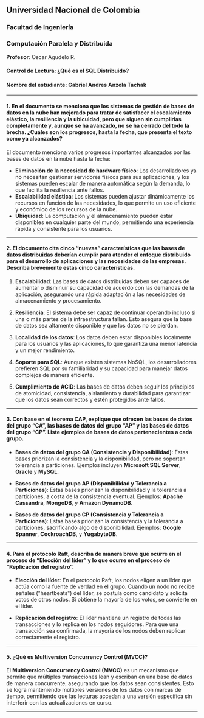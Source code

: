 ## Universidad Nacional de Colombia  
### Facultad de Ingeniería  
### Computación Paralela y Distribuida  
**Profesor**: Oscar Agudelo R.  

#### Control de Lectura: ¿Qué es el SQL Distribuido?

#### Nombre del estudiante:  Gabriel Andres Anzola Tachak

---

#### 1. En el documento se menciona que los sistemas de gestión de bases de datos en la nube han mejorado para tratar de satisfacer el escalamiento elástico, la resiliencia y la ubicuidad, pero que siguen sin cumplirlas completamente y, aunque se ha avanzado, no se ha cerrado del todo la brecha. ¿Cuáles son los progresos, hasta la fecha, que presenta el texto como ya alcanzados?

El documento menciona varios progresos importantes alcanzados por las bases de datos en la nube hasta la fecha:
- **Eliminación de la necesidad de hardware físico**: Los desarrolladores ya no necesitan gestionar servidores físicos para sus aplicaciones, y los sistemas pueden escalar de manera automática según la demanda, lo que facilita la resiliencia ante fallos.
- **Escalabilidad elástica**: Los sistemas pueden ajustar dinámicamente los recursos en función de las necesidades, lo que permite un uso eficiente y económico de los recursos de la nube.
- **Ubiquidad**: La computación y el almacenamiento pueden estar disponibles en cualquier parte del mundo, permitiendo una experiencia rápida y consistente para los usuarios.

---

#### 2. El documento cita cinco “nuevas” características que las bases de datos distribuidas deberían cumplir para atender el enfoque distribuido para el desarrollo de aplicaciones y las necesidades de las empresas. Describa brevemente estas cinco características.

1. **Escalabilidad**: Las bases de datos distribuidas deben ser capaces de aumentar o disminuir su capacidad de acuerdo con las demandas de la aplicación, asegurando una rápida adaptación a las necesidades de almacenamiento y procesamiento.
   
2. **Resiliencia**: El sistema debe ser capaz de continuar operando incluso si una o más partes de la infraestructura fallan. Esto asegura que la base de datos sea altamente disponible y que los datos no se pierdan.

3. **Localidad de los datos**: Los datos deben estar disponibles localmente para los usuarios y las aplicaciones, lo que garantiza una menor latencia y un mejor rendimiento.

4. **Soporte para SQL**: Aunque existen sistemas NoSQL, los desarrolladores prefieren SQL por su familiaridad y su capacidad para manejar datos complejos de manera eficiente.

5. **Cumplimiento de ACID**: Las bases de datos deben seguir los principios de atomicidad, consistencia, aislamiento y durabilidad para garantizar que los datos sean correctos y estén protegidos ante fallos.

---

#### 3. Con base en el teorema CAP, explique que ofrecen las bases de datos del grupo “CA”, las bases de datos del grupo “AP” y las bases de datos del grupo “CP”. Liste ejemplos de bases de datos pertenecientes a cada grupo.

- **Bases de datos del grupo CA (Consistencia y Disponibilidad)**: Estas bases priorizan la consistencia y la disponibilidad, pero no soportan tolerancia a particiones. Ejemplos incluyen **Microsoft SQL Server**, **Oracle** y **MySQL**.

- **Bases de datos del grupo AP (Disponibilidad y Tolerancia a Particiones)**: Estas bases priorizan la disponibilidad y la tolerancia a particiones, a costa de la consistencia eventual. Ejemplos: **Apache Cassandra**, **MongoDB**, y **Amazon DynamoDB**.

- **Bases de datos del grupo CP (Consistencia y Tolerancia a Particiones)**: Estas bases priorizan la consistencia y la tolerancia a particiones, sacrificando algo de disponibilidad. Ejemplos: **Google Spanner**, **CockroachDB**, y **YugabyteDB**.

---

#### 4. Para el protocolo Raft, describa de manera breve qué ocurre en el proceso de “Elección del líder” y lo que ocurre en el proceso de “Replicación del registro”.

- **Elección del líder**: En el protocolo Raft, los nodos eligen a un líder que actúa como la fuente de verdad en el grupo. Cuando un nodo no recibe señales ("heartbeats") del líder, se postula como candidato y solicita votos de otros nodos. Si obtiene la mayoría de los votos, se convierte en el líder.

- **Replicación del registro**: El líder mantiene un registro de todas las transacciones y lo replica en los nodos seguidores. Para que una transacción sea confirmada, la mayoría de los nodos deben replicar correctamente el registro.

---

#### 5. ¿Qué es Multiversion Concurrency Control (MVCC)?

El **Multiversion Concurrency Control (MVCC)** es un mecanismo que permite que múltiples transacciones lean y escriban en una base de datos de manera concurrente, asegurando que los datos sean consistentes. Esto se logra manteniendo múltiples versiones de los datos con marcas de tiempo, permitiendo que las lecturas accedan a una versión específica sin interferir con las actualizaciones en curso.

---

